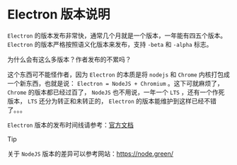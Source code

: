 # Electron 版本说明

`Electron` 的版本发布非常快，通常几个月就是一个版本，一年能有四五个版本。 `Electron` 的版本严格按照语义化版本来发布，支持 `-beta` 和 `-alpha` 标志。

为什么会有这么多版本？作者发布的不累吗？

这个东西可不能怪作者，因为 `Electron` 的本质是将 `nodejs` 和 `Chrome` 内核打包成一个新东西，也就是说： `Electron = NodeJS + Chromium` 。这下可就麻烦了， `Chrome` 的版本都已经过百了， `NodeJS` 也不用说，一年一个 `LTS` ，还有一个作死版本， `LTS` 还分为转正和未转正的， `Electron` 的版本能维护到这样已经不错了。。。

`Electron` 版本的发布时间线请参考：[官方文档](https://www.electronjs.org/docs/latest/tutorial/electron-timelines)

> [!tip]
> 关于 `NodeJS` 版本的差异可以参考网站：https://node.green/
